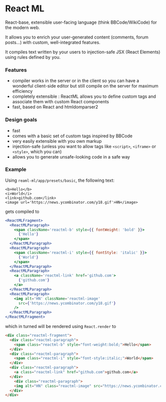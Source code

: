 React ML
========

React-base, extensible user-facing language (think BBCode/WikiCode) for the modern web.

It allows you to enrich your user-generated content (comments, forum posts...) with custom, well-integrated features.

It compiles text written by your users to injection-safe JSX (React Elements) using rules defined by you.

### Features

- compiler works in the server or in the client so you can have a wonderful client-side editor but still compile on the server for maximum efficiency
- completely extensible : ReactML allows you to define custom tags and associate them with custom React components
- fast, based on React and htmldomparser2

### Design goals

- fast
- comes with a basic set of custom tags inspired by BBCode
- very easily extensible with you own markup
- injection-safe (unless you want to allow tags like `<script>`, `<iframe>` or `<style>`, which you can)
- allows you to generate unsafe-looking code in a safe way


### Example

Using `reaml-ml/app/presets/basic`, the following text:

```
<b>Hello</b>
<i>World</i>
<link>github.com</link>
<image url='https://news.ycombinator.com/y18.gif'>HN</image>
```

gets compiled to

```jsx
<ReactMLFragment>
  <ReactMLParagraph>
    <span className='reactml-b' style={{ fontWeight: 'bold' }}>
      {'Hello'}
    </span>
  </ReactMLParagraph>
  <ReactMLParagraph>
    <span className='reactml-i' style={{ fontStyle: 'italic' }}>
      {'World'}
    </span>
  </ReactMLParagraph>
  <ReactMLParagraph>
    <a className='reactml-link' href='github.com'>
      {'github.com'}
    </a>
  </ReactMLParagraph>
  <ReactMLParagraph>
    <img alt='HN' className='reactml-image'
      src={'https://news.ycombinator.com/y18.gif'}
    />
  </ReactMLParagraph>
</ReactMLFragment>
```

which in turned will be rendered using `React.render` to

```html
<div class="reactml-fragment">
  <div class="reactml-paragraph">
    <span class="reactml-b" style="font-weight:bold;">Hello</span>
  </div>
  <div class="reactml-paragraph">
    <span class="reactml-i" style="font-style:italic;">World</span>
  </div>
  <div class="reactml-paragraph">
    <a class="reactml-link" href="github.com">github.com</a>
  </div>
    <div class="reactml-paragraph">
    <img alt="HN" class="reactml-image" src="https://news.ycombinator.com/y18.gif"/>
  </div>
</div>
```
